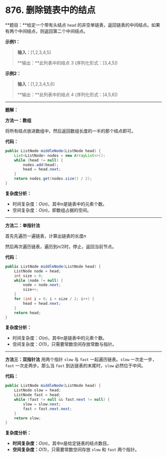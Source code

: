 # 876. 删除链表中的结点

**题目：**给定一个带有头结点 `head` 的非空单链表，返回链表的中间结点。如果有两个中间结点，则返回第二个中间结点。

**示例1：**

>**输入：**[1,2,3,4,5]
>
>**输出：**此列表中的结点 3 (序列化形式：[3,4,5])

**示例2：**

>**输入：**[1,2,3,4,5,6]
>
>**输出：**此列表中的结点 4 (序列化形式：[4,5,6])



----



**题解：**

**方法一：数组**

将所有结点放进数组中，然后返回数组长度的一半的那个结点即可。

**代码：**

```java
public ListNode middleNode(ListNode head) {
    List<ListNode> nodes = new ArrayList<>();
    while (head != null) {
        nodes.add(head);
        head = head.next;
    }
    return nodes.get(nodes.size() / 2);
}
```

**复杂度分析：**

- 时间复杂度：$O(n)$，其中$n$是链表中的元素个数。
- 空间复杂度：$O(n)$，即数组占据的空间。



------



**方法二：单指针法**

首先先遍历一遍链表，计算出链表的长度$n$

然后再次遍历链表，遍历到$n/2$时，停止，返回当前节点。

**代码：**

```java
public ListNode middleNode(ListNode head) {
    ListNode node = head;
    int size = 0;
    while (node != null) {
        node = node.next;
        size++;
    }
    for (int i = 0; i < size / 2; i++) {
        head = head.next;
    }
    return head;
}
```

**复杂度分析：**

- 时间复杂度：$O(n)$，其中$n$是链表中的元素个数。
- 空间复杂度：$O(1)$，只需要常数空间存放常数与指针。



-----



**方法三：双指针法**
用两个指针 `slow` 与 `fast` 一起遍历链表。`slow` 一次走一步，`fast` 一次走两步。那么当 `fast` 到达链表的末尾时，`slow` 必然位于中间。

**代码：**

```java
public ListNode middleNode(ListNode head) {
    ListNode slow = head;
    ListNode fast = head;
    while (fast != null && fast.next != null) {
        slow = slow.next;
        fast = fast.next.next;
    }
    return slow;
}
```

**复杂度分析：**

- **时间复杂度：**$O(n)$，其中$n$是给定链表的结点数目。
- **空间复杂度：**$O(1)$，只需要常数空间存放 `slow` 和 `fast` 两个指针。